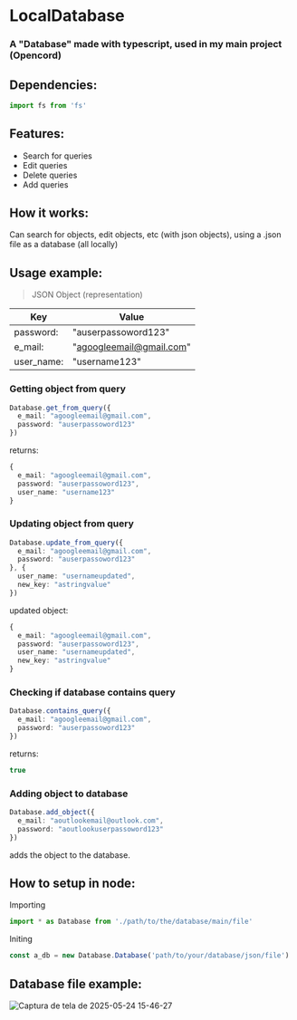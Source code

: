 # LocalDatabase
### A "Database" made with typescript, used in my main project (Opencord)

## Dependencies:
```ts
import fs from 'fs'
```

## Features:
- Search for queries
- Edit queries
- Delete queries
- Add queries

## How it works:
Can search for objects, edit objects, etc (with json objects), using a .json file as a database (all locally)

## Usage example:<br>
> JSON Object (representation)<br>

| Key  | Value |
| ------------- | ------------- |
| password:  | "auserpassoword123"  |
| e_mail:  | "agoogleemail@gmail.com"  |
| user_name:  | "username123"  |

### Getting object from query<br>
```ts
Database.get_from_query({
  e_mail: "agoogleemail@gmail.com",
  password: "auserpassoword123"
})
```
returns:
```ts
{
  e_mail: "agoogleemail@gmail.com",
  password: "auserpassoword123",
  user_name: "username123"
}
```

### Updating object from query
```ts
Database.update_from_query({
  e_mail: "agoogleemail@gmail.com",
  password: "auserpassoword123"
}, {
  user_name: "usernameupdated",
  new_key: "astringvalue"
})
```
updated object:
```ts
{
  e_mail: "agoogleemail@gmail.com",
  password: "auserpassoword123",
  user_name: "usernameupdated",
  new_key: "astringvalue"
}
```

### Checking if database contains query<br>
```ts
Database.contains_query({
  e_mail: "agoogleemail@gmail.com",
  password: "auserpassoword123"
})
```
returns:
```ts
true
```

### Adding object to database<br>
```ts
Database.add_object({
  e_mail: "aoutlookemail@outlook.com",
  password: "aoutlookuserpassoword123"
})
```
adds the object to the database.

## How to setup in node:<br>
Importing
```ts
import * as Database from './path/to/the/database/main/file'
```

Initing<br>
```ts
const a_db = new Database.Database('path/to/your/database/json/file')
```

## Database file example:
![Captura de tela de 2025-05-24 15-46-27](https://github.com/user-attachments/assets/55c6dbc1-3cc4-40f9-84b1-c5ddffdb3f77)



